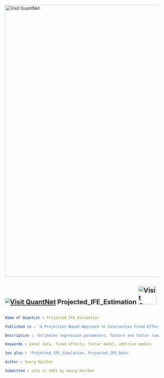 [<img src="https://github.com/QuantLet/Styleguide-and-FAQ/blob/master/pictures/banner.png" width="888" alt="Visit QuantNet">](http://quantlet.de/)

## [<img src="https://github.com/QuantLet/Styleguide-and-FAQ/blob/master/pictures/qloqo.png" alt="Visit QuantNet">](http://quantlet.de/) **Projected_IFE_Estimation** [<img src="https://github.com/QuantLet/Styleguide-and-FAQ/blob/master/pictures/QN2.png" width="60" alt="Visit QuantNet 2.0">](http://quantlet.de/)

```yaml

Name of QuantLet : Projected_IFE_Estimation

Published in : 'A Projection-Based Approach to Interactive Fixed Effects'

Description : 'Estimates regression parameters, factors and factor loadings by our projection-based IFE estimator.'

Keywords : panel data, fixed effects, factor model, additive models

See also : 'Projected_IFE_Simulation, Projected_IFE_Data'

Author : Georg Keilbar

Submitted : July 11 2021 by Georg Keilbar

```